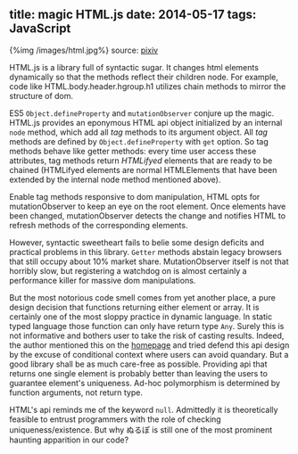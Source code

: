 title: magic HTML.js
date: 2014-05-17
tags: JavaScript
---

{%img /images/html.jpg%}
source: [pixiv](http://www.pixiv.net/member_illust.php?mode=medium&illust_id=43531055)

HTML.js is a library full of syntactic sugar. It changes html elements dynamically so that the methods reflect their children node. For example, code like HTML.body.header.hgroup.h1 utilizes chain methods to mirror the structure of dom.

ES5 `Object.defineProperty` and `mutationObserver` conjure up the magic. HTML.js provides an eponymous HTML api object initialized by an internal `node` method, which add all _tag_ methods to its argument object. All _tag_ methods are defined by `Object.defineProperty` with `get` option. So tag methods behave like getter methods: every time user access these attributes, tag methods return _HTMLifyed_ elements that are ready to be chained (HTMLifyed elements are normal HTMLElements that have been extended by the internal node method mentioned above).

Enable tag methods responsive to dom manipulation, HTML opts for mutationObserver to keep an eye on the root element. Once elements have been changed, mutationObserver detects the change and notifies HTML to refresh methods of the corresponding elements.

However, syntactic sweetheart fails to belie some design deficits and practical problems in this library. `Getter` methods abstain legacy browsers that still occupy about 10% market share. MutationObserver itself is not that horribly slow, but registering a watchdog on <html> is almost certainly a performance killer for massive dom manipulations.

But the most notorious code smell comes from yet another place, a pure design decision that functions returning either element or array. It is certainly one of the most sloppy practice in dynamic language. In static typed language those function can only have return type `Any`. Surely this is not informative and bothers user to take the risk of casting results. Indeed, the author mentioned this on the [homepage](http://nbubna.github.io/HTML/) and tried defend this api design by the excuse of conditional context where users can avoid quandary. But a good library shall be as much care-free as possible. Providing api that returns one single element is probably better than  leaving the users to guarantee element's uniqueness. Ad-hoc polymorphism is determined by function arguments, not return type.

HTML's api reminds me of the keyword `null`.  Admittedly it is theoretically feasible to entrust programmers with the role of checking uniqueness/existence. But why ぬるぽ is still one of the most prominent haunting apparition in our code?
